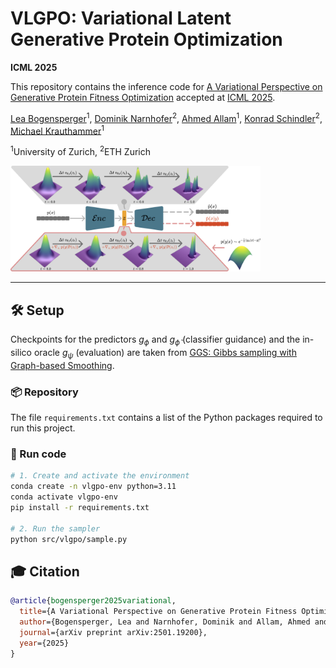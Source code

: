 # VLGPO: Variational Latent Generative Protein Optimization

**ICML 2025**

This repository contains the inference code for [A Variational Perspective on Generative Protein Fitness Optimization](https://arxiv.org/abs/2501.19200) accepted at [ICML 2025](https://icml.cc/virtual/2025/poster/44530).

[Lea Bogensperger](https://scholar.google.com/citations?user=4cNGQ0sAAAAJ&hl=en)<sup>1</sup>,
[Dominik Narnhofer](https://scholar.google.com/citations?user=tFx8AhkAAAAJ&hl=en)<sup>2</sup>, 
[Ahmed Allam](https://scholar.google.com/citations?user=xcuCdJUAAAAJ&hl=en&oi=sra)<sup>1</sup>, 
[Konrad Schindler](https://scholar.google.com/citations?user=FZuNgqIAAAAJ&hl=en&oi=ao)<sup>2</sup>, 
[Michael Krauthammer](https://scholar.google.com/citations?user=Cgq2_M0AAAAJ&hl=en&oi=ao)<sup>1</sup>

<sup>1</sup>University of Zurich, 
<sup>2</sup>ETH Zurich

<img src="assets/vlgpo.png" alt="" width="400"/>

---

## 🛠️ Setup

Checkpoints for the predictors $g_\phi$ and $g_{\tilde{\phi}}$ (classifier guidance) and the in-silico oracle $g_\psi$ (evaluation) are taken from [GGS: Gibbs sampling with Graph-based Smoothing](https://github.com/kirjner/GGS). 

### 📦 Repository

The file `requirements.txt` contains a list of the Python packages required to run this project.

### 🚀 Run code

```bash
# 1. Create and activate the environment
conda create -n vlgpo-env python=3.11
conda activate vlgpo-env
pip install -r requirements.txt

# 2. Run the sampler
python src/vlgpo/sample.py
```

## 🎓 Citation

```bibtex
@article{bogensperger2025variational,
  title={A Variational Perspective on Generative Protein Fitness Optimization},
  author={Bogensperger, Lea and Narnhofer, Dominik and Allam, Ahmed and Schindler, Konrad and Krauthammer, Michael},
  journal={arXiv preprint arXiv:2501.19200},
  year={2025}
}